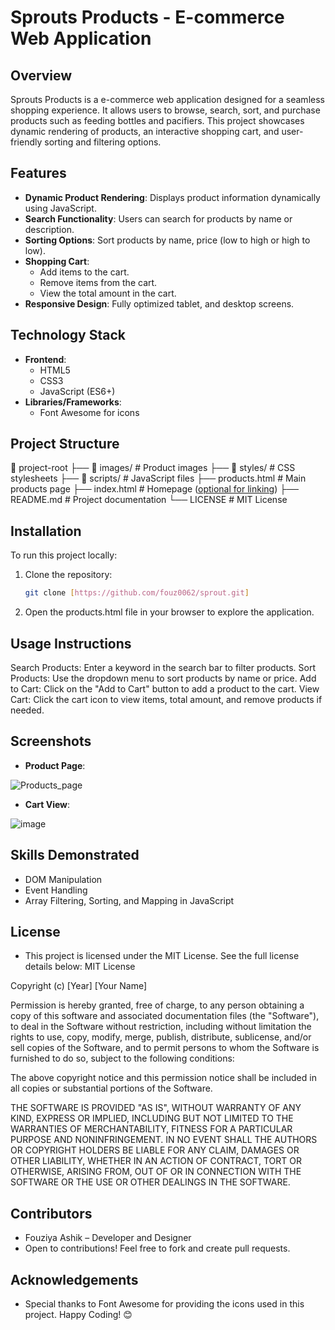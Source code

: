 # Sprouts Products - E-commerce Web Application

## Overview

Sprouts Products is a e-commerce web application designed for a seamless shopping experience. It allows users to browse, search, sort, and purchase products such as feeding bottles and pacifiers. This project showcases dynamic rendering of products, an interactive shopping cart, and user-friendly sorting and filtering options.

## Features

- **Dynamic Product Rendering**: Displays product information dynamically using JavaScript.
- **Search Functionality**: Users can search for products by name or description.
- **Sorting Options**: Sort products by name, price (low to high or high to low).
- **Shopping Cart**:
  - Add items to the cart.
  - Remove items from the cart.
  - View the total amount in the cart.
- **Responsive Design**: Fully optimized tablet, and desktop screens.

## Technology Stack

- **Frontend**:
  - HTML5
  - CSS3
  - JavaScript (ES6+)
- **Libraries/Frameworks**:
  - Font Awesome for icons

## Project Structure
📂 project-root ├── 📂 images/ # Product images ├── 📂 styles/ # CSS stylesheets ├── 📂 scripts/ # JavaScript files ├── products.html # Main products page ├── index.html # Homepage ([optional for linking](https://fouz0062.github.io/sprout/)) ├── README.md # Project documentation └── LICENSE # MIT License


## Installation

To run this project locally:

1. Clone the repository:
   ```bash
   git clone [https://github.com/fouz0062/sprout.git]
2. Open the products.html file in your browser to explore the application.

## Usage Instructions
Search Products: Enter a keyword in the search bar to filter products.
Sort Products: Use the dropdown menu to sort products by name or price.
Add to Cart: Click on the "Add to Cart" button to add a product to the cart.
View Cart: Click the cart icon to view items, total amount, and remove products if needed.

## Screenshots
- **Product Page**:
  
![Products_page](https://github.com/user-attachments/assets/9976d977-2395-44ab-833b-444e9ed50d69)

- **Cart View**:
  
![image](https://github.com/user-attachments/assets/772b9c2a-9553-45c7-abc1-838208ccbb70)

## Skills Demonstrated
- DOM Manipulation
- Event Handling
- Array Filtering, Sorting, and Mapping in JavaScript
## License
- This project is licensed under the MIT License. See the full license details below:
  MIT License

Copyright (c) [Year] [Your Name]

Permission is hereby granted, free of charge, to any person obtaining a copy of this software and associated documentation files (the "Software"), to deal in the Software without restriction, including without limitation the rights to use, copy, modify, merge, publish, distribute, sublicense, and/or sell copies of the Software, and to permit persons to whom the Software is furnished to do so, subject to the following conditions:

The above copyright notice and this permission notice shall be included in all copies or substantial portions of the Software.

THE SOFTWARE IS PROVIDED "AS IS", WITHOUT WARRANTY OF ANY KIND, EXPRESS OR IMPLIED, INCLUDING BUT NOT LIMITED TO THE WARRANTIES OF MERCHANTABILITY, FITNESS FOR A PARTICULAR PURPOSE AND NONINFRINGEMENT. IN NO EVENT SHALL THE AUTHORS OR COPYRIGHT HOLDERS BE LIABLE FOR ANY CLAIM, DAMAGES OR OTHER LIABILITY, WHETHER IN AN ACTION OF CONTRACT, TORT OR OTHERWISE, ARISING FROM, OUT OF OR IN CONNECTION WITH THE SOFTWARE OR THE USE OR OTHER DEALINGS IN THE SOFTWARE.

## Contributors
- Fouziya Ashik – Developer and Designer
- Open to contributions! Feel free to fork and create pull requests.

## Acknowledgements
- Special thanks to Font Awesome for providing the icons used in this project.
Happy Coding! 😊


